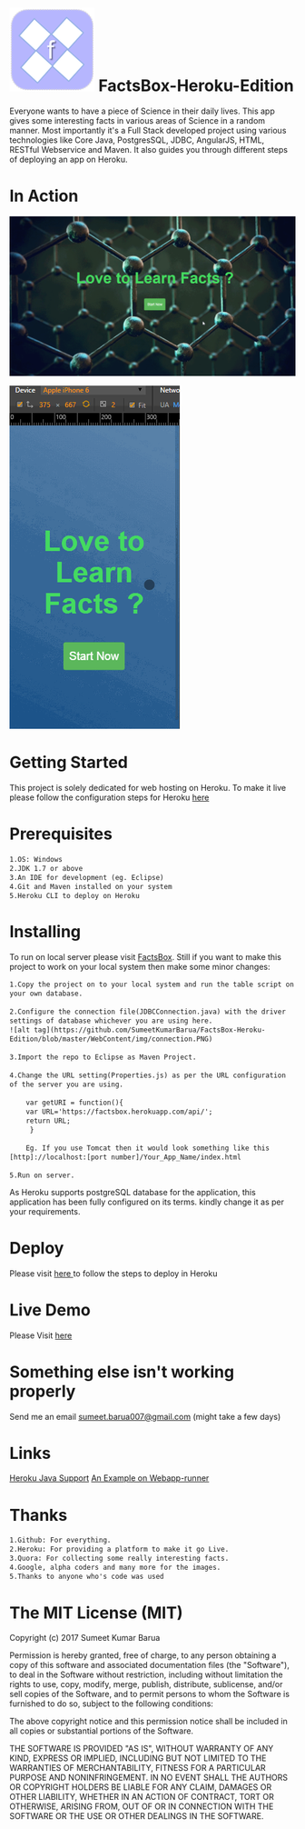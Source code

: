 # ![alt tag](https://github.com/SumeetKumarBarua/FactsBox-Heroku-Edition/blob/master/WebContent/img/logo.png) FactsBox-Heroku-Edition
Everyone wants to have a piece of Science in their daily lives. This app gives some interesting facts in various areas of Science in a random manner. Most importantly it's a Full Stack developed project using various technologies like Core Java, PostgresSQL, JDBC, AngularJS, HTML, RESTful Webservice and Maven. It also guides you through different steps of deploying an app on Heroku.

# In Action
![alt tag](https://github.com/SumeetKumarBarua/FactsBox-Heroku-Edition/blob/master/WebContent/img/first.gif)

![alt tag](https://github.com/SumeetKumarBarua/FactsBox-Heroku-Edition/blob/master/WebContent/img/iphone.gif)

# Getting Started
This project is solely dedicated for web hosting on Heroku. To make it live please follow the configuration steps for Heroku <a href="https://devcenter.heroku.com/articles/getting-started-with-java#set-up">here</a>

# Prerequisites
    1.OS: Windows
    2.JDK 1.7 or above
    3.An IDE for development (eg. Eclipse)
    4.Git and Maven installed on your system
    5.Heroku CLI to deploy on Heroku

# Installing
To run on local server please visit <a href="https://github.com/SumeetKumarBarua/FactsBox">FactsBox</a>. Still if you want to make this project to work on your local system then make some minor changes:

    1.Copy the project on to your local system and run the table script on your own database.
    
    2.Configure the connection file(JDBCConnection.java) with the driver settings of database whichever you are using here.
    ![alt tag](https://github.com/SumeetKumarBarua/FactsBox-Heroku-Edition/blob/master/WebContent/img/connection.PNG)
    
    3.Import the repo to Eclipse as Maven Project.
    
    4.Change the URL setting(Properties.js) as per the URL configuration of the server you are using.
    
        var getURI = function(){
	    var URL='https://factsbox.herokuapp.com/api/';
	    return URL;
         }
	 
    	Eg. If you use Tomcat then it would look something like this [http]://localhost:[port number]/Your_App_Name/index.html
    
    5.Run on server.    
As Heroku supports postgreSQL database for the application, this application has been fully configured on its terms. kindly change it as per your requirements.

# Deploy
Please visit <a href="https://devcenter.heroku.com/articles/getting-started-with-java#deploy-the-app">here </a> to follow the steps to deploy in Heroku

# Live Demo
Please Visit <a href="https://factsbox.herokuapp.com">here </a>

# Something else isn't working properly
Send me an email sumeet.barua007@gmail.com (might take a few days)

# Links
<a href="https://devcenter.heroku.com/articles/getting-started-with-java#set-up">Heroku Java Support</a>
<a href="https://github.com/kissaten/webapp-runner-minimal">An Example on Webapp-runner</a>

# Thanks
    1.Github: For everything.
    2.Heroku: For providing a platform to make it go Live.
    3.Quora: For collecting some really interesting facts. 
    4.Google, alpha coders and many more for the images.
    5.Thanks to anyone who's code was used

# The MIT License (MIT)

Copyright (c) 2017 Sumeet Kumar Barua

Permission is hereby granted, free of charge, to any person obtaining a copy of this software and associated documentation files (the "Software"), to deal in the Software without restriction, including without limitation the rights to use, copy, modify, merge, publish, distribute, sublicense, and/or sell copies of the Software, and to permit persons to whom the Software is furnished to do so, subject to the following conditions:

The above copyright notice and this permission notice shall be included in all copies or substantial portions of the Software.

THE SOFTWARE IS PROVIDED "AS IS", WITHOUT WARRANTY OF ANY KIND, EXPRESS OR IMPLIED, INCLUDING BUT NOT LIMITED TO THE WARRANTIES OF MERCHANTABILITY, FITNESS FOR A PARTICULAR PURPOSE AND NONINFRINGEMENT. IN NO EVENT SHALL THE AUTHORS OR COPYRIGHT HOLDERS BE LIABLE FOR ANY CLAIM, DAMAGES OR OTHER LIABILITY, WHETHER IN AN ACTION OF CONTRACT, TORT OR OTHERWISE, ARISING FROM, OUT OF OR IN CONNECTION WITH THE SOFTWARE OR THE USE OR OTHER DEALINGS IN THE SOFTWARE.

